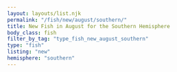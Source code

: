 ```yaml
---
layout: layouts/list.njk
permalink: "/fish/new/august/southern/"
title: New Fish in August for the Southern Hemisphere
body_class: fish
filter_by_tag: "type_fish_new_august_southern"
type: "fish"
listing: "new"
hemisphere: "southern"
---
```

